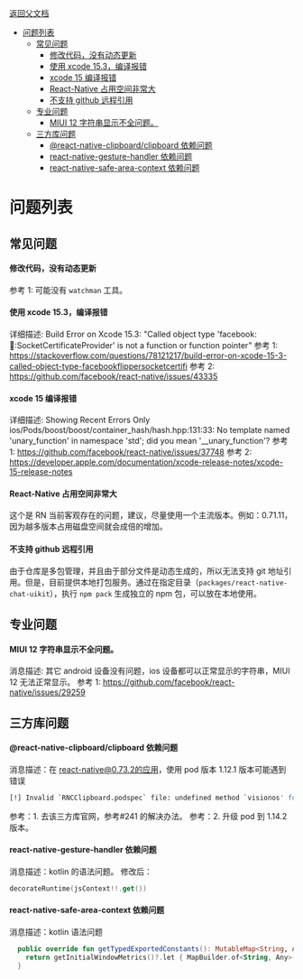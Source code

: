 [返回父文档](./index.md)

- [问题列表](#问题列表)
  - [常见问题](#常见问题)
      - [修改代码，没有动态更新](#修改代码没有动态更新)
      - [使用 xcode 15.3，编译报错](#使用-xcode-153编译报错)
      - [xcode 15 编译报错](#xcode-15-编译报错)
      - [React-Native 占用空间非常大](#react-native-占用空间非常大)
      - [不支持 github 远程引用](#不支持-github-远程引用)
  - [专业问题](#专业问题)
      - [MIUI 12 字符串显示不全问题。](#miui-12-字符串显示不全问题)
  - [三方库问题](#三方库问题)
      - [@react-native-clipboard/clipboard 依赖问题](#react-native-clipboardclipboard-依赖问题)
      - [react-native-gesture-handler 依赖问题](#react-native-gesture-handler-依赖问题)
      - [react-native-safe-area-context 依赖问题](#react-native-safe-area-context-依赖问题)

# 问题列表

## 常见问题

#### 修改代码，没有动态更新

参考 1: 可能没有 `watchman` 工具。

#### 使用 xcode 15.3，编译报错

详细描述: Build Error on Xcode 15.3: "Called object type 'facebook::flipper::SocketCertificateProvider' is not a function or function pointer"
参考 1: https://stackoverflow.com/questions/78121217/build-error-on-xcode-15-3-called-object-type-facebookflippersocketcertifi
参考 2: https://github.com/facebook/react-native/issues/43335

#### xcode 15 编译报错

详细描述:
Showing Recent Errors Only
ios/Pods/boost/boost/container_hash/hash.hpp:131:33: No template named 'unary_function' in namespace 'std'; did you mean '\_\_unary_function'?
参考 1: https://github.com/facebook/react-native/issues/37748
参考 2: https://developer.apple.com/documentation/xcode-release-notes/xcode-15-release-notes

#### React-Native 占用空间非常大

这个是 RN 当前客观存在的问题，建议，尽量使用一个主流版本。例如：0.71.11，因为越多版本占用磁盘空间就会成倍的增加。

#### 不支持 github 远程引用

由于仓库是多包管理，并且由于部分文件是动态生成的，所以无法支持 git 地址引用。但是，目前提供本地打包服务。通过在指定目录（`packages/react-native-chat-uikit`），执行 `npm pack` 生成独立的 npm 包，可以放在本地使用。

## 专业问题

#### MIUI 12 字符串显示不全问题。

消息描述: 其它 android 设备没有问题，ios 设备都可以正常显示的字符串，MIUI 12 无法正常显示。
参考 1: https://github.com/facebook/react-native/issues/29259

## 三方库问题

#### @react-native-clipboard/clipboard 依赖问题

消息描述：在 react-native@0.73.2的应用，使用 pod 版本 1.12.1 版本可能遇到错误

```sh
[!] Invalid `RNCClipboard.podspec` file: undefined method `visionos' for #<Pod::Specification name="RNCClipboard">.
```

参考：1. 去该三方库官网，参考#241 的解决办法。
参考：2. 升级 pod 到 1.14.2 版本。

#### react-native-gesture-handler 依赖问题

消息描述：kotlin 的语法问题。
修改后：

```kotlin
decorateRuntime(jsContext!!.get())
```

#### react-native-safe-area-context 依赖问题

消息描述：kotlin 语法问题

```kotlin
  public override fun getTypedExportedConstants(): MutableMap<String, Any>? {
    return getInitialWindowMetrics()?.let { MapBuilder.of<String, Any>("initialWindowMetrics", it) }
  }
```
